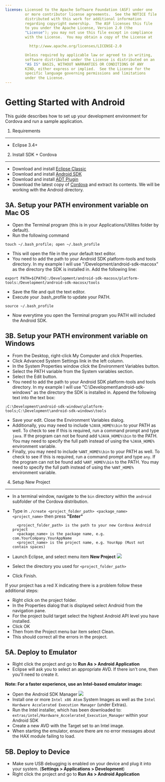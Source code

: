 ```yaml
---
license: Licensed to the Apache Software Foundation (ASF) under one
         or more contributor license agreements.  See the NOTICE file
         distributed with this work for additional information
         regarding copyright ownership.  The ASF licenses this file
         to you under the Apache License, Version 2.0 (the
         "License"); you may not use this file except in compliance
         with the License.  You may obtain a copy of the License at

           http://www.apache.org/licenses/LICENSE-2.0

         Unless required by applicable law or agreed to in writing,
         software distributed under the License is distributed on an
         "AS IS" BASIS, WITHOUT WARRANTIES OR CONDITIONS OF ANY
         KIND, either express or implied.  See the License for the
         specific language governing permissions and limitations
         under the License.
---
```


Getting Started with Android
============================

This guide describes how to set up your development environment for Cordova and run a sample application.

1. Requirements
---------------

- Eclipse 3.4+


2. Install SDK + Cordova
------------------------

- Download and install [Eclipse Classic](http://www.eclipse.org/downloads/)
- Download and install [Android SDK](http://developer.android.com/sdk/index.html)
- Download and install [ADT Plugin](http://developer.android.com/sdk/eclipse-adt.html#installing)
- Download the latest copy of [Cordova](http://incubator.apache.org/cordova/#download) and extract its contents. We will be working with the Android directory.


3A. Setup your PATH environment variable on Mac OS
---------------------------------------

- Open the Terminal program (this is in your Applications/Utilites folder by default).
- Run the following command

`touch ~/.bash_profile; open ~/.bash_profile`

- This will open the file in the your default text editor.
- You need to add the path to your Android SDK platform-tools and tools directory. In my example I will use "/Development/android-sdk-macosx" as the directory the SDK is installed in. Add the following line:

`export PATH=${PATH}:/Development/android-sdk-macosx/platform-tools:/Development/android-sdk-macosx/tools` 

- Save the file and quit the text editor.
- Execute your .bash_profile to update your PATH. 

`source ~/.bash_profile`

- Now everytime you open the Terminal program you PATH will included the Android SDK.

3B. Setup your PATH environment variable on Windows
---------------------------------------

- From the Desktop, right-click My Computer and click Properties.
- Click Advanced System Settings link in the left column.
- In the System Properties window click the Environment Variables button.
- Select the PATH variable from the System variables section.
- Select the Edit button.
- You need to add the path to your Android SDK platform-tools and tools directory. In my example I will use "C:\Development\android-sdk-windows" as the directory the SDK is installed in. Append the following text into the text box:

`;C:\Development\android-sdk-windows\platform-tools;C:\Development\android-sdk-windows\tools`

- Save your edit. Close the Environment Variables dialog.
- Additionally, you may need to include `%JAVA_HOME%\bin` to your PATH as well. To check to see if this is required, run a command prompt and type `java`. If the program can not be found add `%JAVA_HOME%\bin` to the PATH. You may need to specify the full path instead of using the `%JAVA_HOME%` environment variable.
- Finally, you may need to include `%ANT_HOME%\bin` to your PATH as well. To check to see if this is required, run a command prompt and type `any`. If the program can not be found add `%ANT_HOME%\bin` to the PATH. You may need to specify the full path instead of using the `%ANT_HOME%` environment variable.


4. Setup New Project
--------------------

- In a terminal window, navigate to the `bin` directory within the `android` subfolder of the Cordova distribution.
- Type in `./create <project_folder_path> <package_name> <project_name>` then press **"Enter"**

        <project_folder_path> is the path to your new Cordova Android project
        <package_name> is the package name, e.g. com.YourCompany.YourAppName
        <project_name> is the project name, e.g. YourApp (Must not contain spaces)

- Launch Eclipse, and select menu item **New Project**
    ![](img/guide/getting-started/android/eclipse_new_project.png)
- Select the directory you used for `<project_folder_path>`
- Click Finish.

If your project has a red X indicating there is a problem follow these additional steps:

- Right click on the project folder.
- In the Properties dialog that is displayed select Android from the navigation pane.
- For the project build target select the highest Android API level you have installed.
- Click OK
- Then from the Project menu bar item select Clean.
- This should correct all the errors in the project.

5A. Deploy to Emulator
----------------------

- Right click the project and go to **Run As &gt; Android Application**
- Eclipse will ask you to select an appropriate AVD. If there isn't one, then you'll need to create it.

**Note: For a faster experience, use an Intel-based emulator image:**

- Open the Android SDK Manager
  ![](img/guide/getting-started/android/eclipse_android_sdk_button.png)
- Install one or more `Intel x86 Atom` System Images as well as the `Intel Hardware Accelerated Execution Manager` (under Extras).
- Run the Intel installer, which has been downloaded to: `extras/intel/Hardware_Accelerated_Execution_Manager` within your Android SDK
- Create a new AVD with the Target set to an Intel image.
- When starting the emulator, ensure there are no error messages about the HAX module failing to load.


5B. Deploy to Device
--------------------

- Make sure USB debugging is enabled on your device and plug it into your system. (**Settings &gt; Applications &gt; Development**)
- Right click the project and go to **Run As &gt; Android Application**


